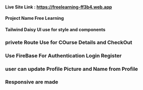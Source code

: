 #### Live Site Link :  https://freelearning-ff3b4.web.app
#### Project Name Free Learning
#### Tailwind Daisy UI use for style and components

### privete Route Use for COurse Details and CheckOut 

### Use FireBase For Authentication Login Register 

### user can update Profile Picture and Name from Profile 

### Responsive are made 
